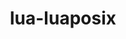 ---
title: "lua-luaposix"
layout: cache
categories: [package, develop-2024-04-28]
meta: {"versions": ["36.1"], "compilers": ["cce@=15.0.1", "gcc@=7.5.0"], "oss": ["rhel8", "ubuntu18.04"], "platforms": ["linux"], "targets": ["x86_64_v3", "zen4"], "stacks": ["e4s-cray-rhel", "radiuss", "root"], "num_specs": 2, "num_specs_by_stack": {"e4s-cray-rhel": 1, "root": 2, "radiuss": 1}}
spec_details: [{"hash": "n57ocsvdtu5wawrybzxt6fw6eeeecp44", "compiler": "cce@=15.0.1", "versions": ["36.1"], "os": "rhel8", "platform": "linux", "target": "zen4", "variants": ["build_system=lua"], "stacks": ["e4s-cray-rhel", "root"], "size": "-", "tarball": "https://binaries.spack.io/releases/develop-2024-04-28/build_cache/linux-rhel8-zen4/cce-15.0.1/lua-luaposix-36.1/linux-rhel8-zen4-cce-15.0.1-lua-luaposix-36.1-n57ocsvdtu5wawrybzxt6fw6eeeecp44.spack"}, {"hash": "2jhxfoqyvmquyhbvniqcbfpr24suvvug", "compiler": "gcc@=7.5.0", "versions": ["36.1"], "os": "ubuntu18.04", "platform": "linux", "target": "x86_64_v3", "variants": ["build_system=lua"], "stacks": ["root", "radiuss"], "size": "-", "tarball": "https://binaries.spack.io/releases/develop-2024-04-28/build_cache/linux-ubuntu18.04-x86_64_v3/gcc-7.5.0/lua-luaposix-36.1/linux-ubuntu18.04-x86_64_v3-gcc-7.5.0-lua-luaposix-36.1-2jhxfoqyvmquyhbvniqcbfpr24suvvug.spack"}]
---